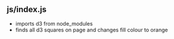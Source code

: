 js/index.js
------------------
* imports d3 from node_modules
* finds all d3 squares on page and changes fill colour to orange
